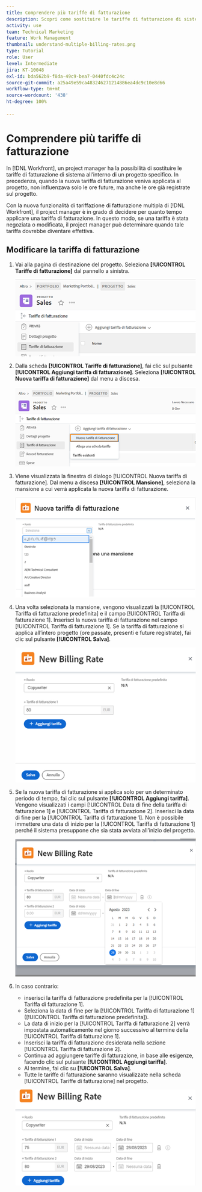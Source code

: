 ```yaml
---
title: Comprendere più tariffe di fatturazione
description: Scopri come sostituire le tariffe di fatturazione di sistema all’interno di un progetto.
activity: use
team: Technical Marketing
feature: Work Management
thumbnail: understand-multiple-billing-rates.png
type: Tutorial
role: User
level: Intermediate
jira: KT-10048
exl-id: bda562b9-f8da-49c9-bea7-0440fdc4c24c
source-git-commit: a25a49e59ca483246271214886ea4dc9c10e8d66
workflow-type: tm+mt
source-wordcount: '438'
ht-degree: 100%

---
```


# Comprendere più tariffe di fatturazione

In [!DNL Workfront], un project manager ha la possibilità di sostituire le tariffe di fatturazione di sistema all’interno di un progetto specifico. In precedenza, quando la nuova tariffa di fatturazione veniva applicata al progetto, non influenzava solo le ore future, ma anche le ore già registrate sul progetto.

Con la nuova funzionalità di tariffazione di fatturazione multipla di [!DNL Workfront], il project manager è in grado di decidere per quanto tempo applicare una tariffa di fatturazione. In questo modo, se una tariffa è stata negoziata o modificata, il project manager può determinare quando tale tariffa dovrebbe diventare effettiva.

## Modificare la tariffa di fatturazione

1. Vai alla pagina di destinazione del progetto. Seleziona **[!UICONTROL Tariffe di fatturazione]** dal pannello a sinistra.

   ![Immagine della selezione [!UICONTROL Tariffe di fatturazione] in [!DNL Workfront]](assets/project-finances-1.png)

1. Dalla scheda **[!UICONTROL Tariffe di fatturazione]**, fai clic sul pulsante **[!UICONTROL Aggiungi tariffa di fatturazione]**. Seleziona **[!UICONTROL Nuova tariffa di fatturazione]** dal menu a discesa.

   ![Immagine della selezione [!UICONTROL Nuova tariffa di fatturazione] in [!DNL Workfront]](assets/project-finances-2.png)

1. Viene visualizzata la finestra di dialogo [!UICONTROL Nuova tariffa di fatturazione]. Dal menu a discesa **[!UICONTROL Mansione]**, seleziona la mansione a cui verrà applicata la nuova tariffa di fatturazione.

   ![Immagine della selezione delle mansioni in una nuova tariffa di fatturazione in [!DNL Workfront]](assets/project-finances-3.png)

1. Una volta selezionata la mansione, vengono visualizzati la [!UICONTROL Tariffa di fatturazione predefinita] e il campo [!UICONTROL Tariffa di fatturazione 1]. Inserisci la nuova tariffa di fatturazione nel campo [!UICONTROL Tariffa di fatturazione 1]. Se la tariffa di fatturazione si applica all’intero progetto (ore passate, presenti e future registrate), fai clic sul pulsante **[!UICONTROL Salva]**.

   ![Immagine che mostra come salvare una nuova tariffa di fatturazione applicabile all’intero progetto in [!DNL Workfront]](assets/project-finances-5.png)

1. Se la nuova tariffa di fatturazione si applica solo per un determinato periodo di tempo, fai clic sul pulsante **[!UICONTROL Aggiungi tariffa]**. Vengono visualizzati i campi [!UICONTROL Data di fine della tariffa di fatturazione 1] e [!UICONTROL Tariffa di fatturazione 2]. Inserisci la data di fine per la [!UICONTROL Tariffa di fatturazione 1]. Non è possibile immettere una data di inizio per la [!UICONTROL Tariffa di fatturazione 1] perché il sistema presuppone che sia stata avviata all’inizio del progetto.

   ![Immagine che mostra la creazione di una nuova tariffa di fatturazione per un determinato periodo di tempo, a partire dall’inizio del progetto in [!DNL Workfront]](assets/project-finances-6.png)

1. In caso contrario:

   * inserisci la tariffa di fatturazione predefinita per la [!UICONTROL Tariffa di fatturazione 1].
   * Seleziona la data di fine per la [!UICONTROL Tariffa di fatturazione 1] ([!UICONTROL Tariffa di fatturazione predefinita]).
   * La data di inizio per la [!UICONTROL Tariffa di fatturazione 2] verrà impostata automaticamente nel giorno successivo al termine della [!UICONTROL Tariffa di fatturazione 1].
   * Inserisci la tariffa di fatturazione desiderata nella sezione [!UICONTROL Tariffa di fatturazione 2].
   * Continua ad aggiungere tariffe di fatturazione, in base alle esigenze, facendo clic sul pulsante **[!UICONTROL Aggiungi tariffa]**.
   * Al termine, fai clic su **[!UICONTROL Salva]**.
   * Tutte le tariffe di fatturazione saranno visualizzate nella scheda [!UICONTROL Tariffe di fatturazione] nel progetto.

   ![Immagine della creazione di nuove tariffe di fatturazione che si applicano ai diversi periodi di tempo in [!DNL Workfront]](assets/project-finances-7.png)

